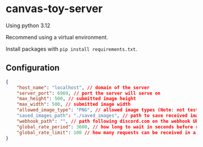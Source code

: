# canvas-toy-server

Using python 3.12

Recommend using a virtual environment.

Install packages with `pip install requirements.txt`.

## Configuration
```json
{
    "host_name": "localhost", // domain of the server
    "server_port": 6969, // port the server will serve on
    "max_height": 500, // submitted image height
    "max_width": 500, // submitted image width
    "allowed_image_type": "PNG", // allowed image types (Note: not tested with anything other than PNG)
    "saved_images_path": "./saved_images", // path to save received images on
    "webhook_path": "", // path following discord.com on the webhook URL. starting at the /
    "global_rate_period": 3600, // how long to wait in seconds before removing old request timestamps from active history
    "global_rate_limit": 100 // how many requests can be received in a period before being rate limited 
}
```